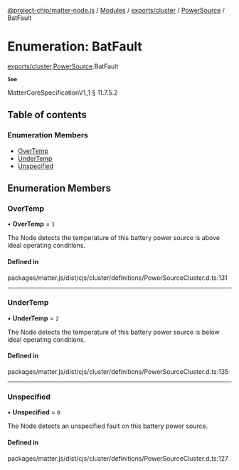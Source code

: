 [@project-chip/matter-node.js](../README.md) / [Modules](../modules.md) / [exports/cluster](../modules/exports_cluster.md) / [PowerSource](../modules/exports_cluster.PowerSource.md) / BatFault

# Enumeration: BatFault

[exports/cluster](../modules/exports_cluster.md).[PowerSource](../modules/exports_cluster.PowerSource.md).BatFault

**`See`**

MatterCoreSpecificationV1_1 § 11.7.5.2

## Table of contents

### Enumeration Members

- [OverTemp](exports_cluster.PowerSource.BatFault.md#overtemp)
- [UnderTemp](exports_cluster.PowerSource.BatFault.md#undertemp)
- [Unspecified](exports_cluster.PowerSource.BatFault.md#unspecified)

## Enumeration Members

### OverTemp

• **OverTemp** = ``1``

The Node detects the temperature of this battery power source is above ideal operating conditions.

#### Defined in

packages/matter.js/dist/cjs/cluster/definitions/PowerSourceCluster.d.ts:131

___

### UnderTemp

• **UnderTemp** = ``2``

The Node detects the temperature of this battery power source is below ideal operating conditions.

#### Defined in

packages/matter.js/dist/cjs/cluster/definitions/PowerSourceCluster.d.ts:135

___

### Unspecified

• **Unspecified** = ``0``

The Node detects an unspecified fault on this battery power source.

#### Defined in

packages/matter.js/dist/cjs/cluster/definitions/PowerSourceCluster.d.ts:127
